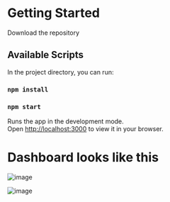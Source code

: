 # Getting Started 
Download the repository

## Available Scripts

In the project directory, you can run:

### `npm install`

### `npm start`

Runs the app in the development mode.\
Open [http://localhost:3000](http://localhost:3000) to view it in your browser.

# Dashboard looks like this 
![image](https://github.com/Aditya-567/Employee-dashboard/assets/106132841/12e91635-ada1-4124-a061-fd1a70bb0c66)

![image](https://github.com/Aditya-567/KODERS-Frontend-Assignment/assets/106132841/e5179d23-f32e-4d6e-bfd5-9de3e17894a0)

